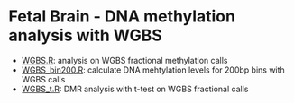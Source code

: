 Fetal Brain - DNA methylation analysis with WGBS
=================================================
* [WGBS.R](./WGBS.R): analysis on WGBS fractional methylation calls
* [WGBS_bin200.R](./WGBS_bin200.R): calculate DNA mehtylation levels for 200bp bins with WGBS calls
* [WGBS_t.R](./WGBS_t.R): DMR analysis with t-test on WGBS fractional calls
